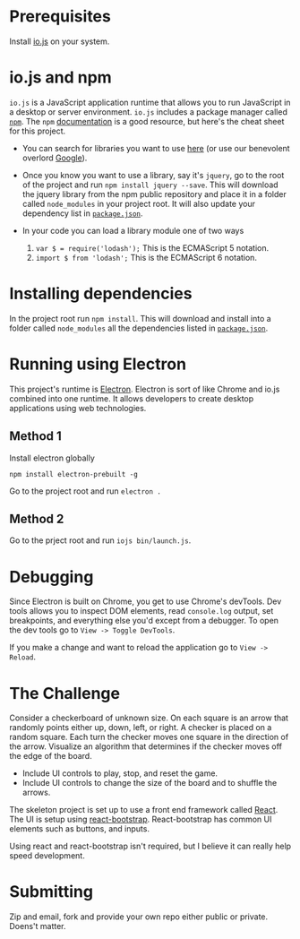 # Prerequisites
Install [io.js](https://iojs.org/en/index.html) on your system.

# io.js and npm

`io.js` is a JavaScript application runtime that allows you to run JavaScript in a desktop or server environment.
`io.js` includes a package manager called [`npm`](https://www.npmjs.com/). The `npm` 
[documentation](https://docs.npmjs.com/) is a good resource, but here's the cheat sheet for this project.

  - You can search for libraries you want to use [here](https://www.npmjs.com/) (or use our benevolent overlord
  [Google](http://google.com)).
  
  - Once you know you want to use a library, say it's `jquery`, go to the root of the project and run 
  `npm install jquery --save`. This will download the jquery library from the npm public repository and place
  it in a folder called `node_modules` in your project root. It will also update your dependency list in 
  [`package.json`](https://github.com/golgobot/programming-challenge/blob/master/package.json).
  
  - In your code you can load a library module one of two ways
    1. `var $ = require('lodash');` This is the ECMAScript 5 notation.
    1. `import $ from 'lodash';` This is the ECMAScript 6 notation.

# Installing dependencies

In the project root run `npm install`. This will download and install into a folder called `node_modules` 
all the dependencies listed in 
[`package.json`](https://github.com/golgobot/programming-challenge/blob/master/package.json).

# Running using Electron

This project's runtime is [Electron](http://electron.atom.io/). Electron is sort of like Chrome and io.js combined 
into one runtime. It allows developers to create desktop applications using web technologies.

## Method 1

Install electron globally

`npm install electron-prebuilt -g`

Go to the project root and run `electron .`

## Method 2

Go to the prject root and run `iojs bin/launch.js`.

# Debugging

Since Electron is built on Chrome, you get to use Chrome's devTools. Dev tools allows you to inspect DOM elements, 
read `console.log` output, set breakpoints, and everything else you'd except from a debugger. To open the dev tools
go to `View -> Toggle DevTools`.

If you make a change and want to reload the application go to `View -> Reload`.

# The Challenge

Consider a checkerboard of unknown size. On each square is an arrow that randomly points either up, down, 
left, or right. A checker is placed on a random square. Each turn the checker moves one square in the direction 
of the arrow. Visualize an algorithm that determines if the checker moves off the edge of the board.

  - Include UI controls to play, stop, and reset the game.
  - Include UI controls to change the size of the board and to shuffle the arrows.
  
The skeleton project is set up to use a front end framework called [React](https://facebook.github.io/react/). 
The UI is setup using [react-bootstrap](http://react-bootstrap.github.io/components.html). React-bootstrap has
common UI elements such as buttons, and inputs.

Using react and react-bootstrap isn't required, but I believe it can really help speed development.

# Submitting

Zip and email, fork and provide your own repo either public or private. Doens't matter.
